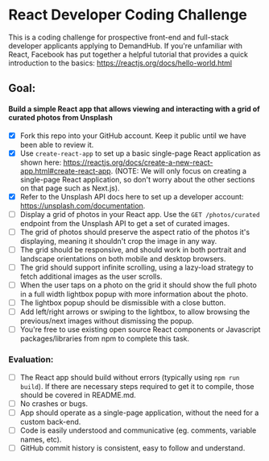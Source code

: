 # React Developer Coding Challenge

This is a coding challenge for prospective front-end and full-stack developer applicants applying to DemandHub. If you're unfamiliar with React, Facebook has put together a helpful tutorial that provides a quick introduction to the basics: https://reactjs.org/docs/hello-world.html

## Goal:

#### Build a simple React app that allows viewing and interacting with a grid of curated photos from Unsplash

- [x] Fork this repo into your GitHub account. Keep it public until we have been able to review it.
- [x] Use `create-react-app` to set up a basic single-page React application as shown here: https://reactjs.org/docs/create-a-new-react-app.html#create-react-app. (NOTE: We will only focus on creating a single-page React application, so don't worry about the other sections on that page such as Next.js).
- [x] Refer to the Unsplash API docs here to set up a developer account: https://unsplash.com/documentation.
- [ ] Display a grid of photos in your React app. Use the `GET /photos/curated` endpoint from the Unsplash API to get a set of curated images.
- [ ] The grid of photos should preserve the aspect ratio of the photos it's displaying, meaning it shouldn't crop the image in any way.
- [ ] The grid should be responsive, and should work in both portrait and landscape orientations on both mobile and desktop browsers.
- [ ] The grid should support infinite scrolling, using a lazy-load strategy to fetch additional images as the user scrolls.
- [ ] When the user taps on a photo on the grid it should show the full photo in a full width lightbox popup with more information about the photo.
- [ ] The lightbox popup should be dismissible with a close button.
- [ ] Add left/right arrows or swiping to the lightbox, to allow browsing the previous/next images without dismissing the popup.
- [ ] You're free to use existing open source React components or Javascript packages/libraries from npm to complete this task.

### Evaluation:
- [ ] The React app should build without errors (typically using `npm run build`). If there are necessary steps required to get it to compile, those should be covered in README.md.
- [ ] No crashes or bugs.
- [ ] App should operate as a single-page application, without the need for a custom back-end.
- [ ] Code is easily understood and communicative (eg. comments, variable names, etc).
- [ ] GitHub commit history is consistent, easy to follow and understand.
